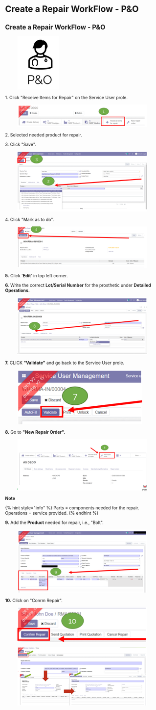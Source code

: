 # Create a Repair WorkFlow - P\&O

## **Create a Repair WorkFlow - P\&O**

<figure><img src="../../../.gitbook/assets/image (13).png" alt=""><figcaption></figcaption></figure>

1\. Click "Receive Items for Repair" on the Service User prole.

<figure><img src="../../../.gitbook/assets/image (1) (1).png" alt=""><figcaption></figcaption></figure>

&#x20;2\. Selected needed product for repair.

&#x20;3\. Click "Save".

<figure><img src="../../../.gitbook/assets/image (2) (1).png" alt=""><figcaption></figcaption></figure>

4\. Click "Mark as to do".&#x20;

<figure><img src="../../../.gitbook/assets/image (3) (1).png" alt=""><figcaption></figcaption></figure>

**5.** Click '**Edit**' in top left corner.

**6**. Write the correct **Lot/Serial Number** for the prosthetic under **Detailed Operations.**

<figure><img src="../../../.gitbook/assets/image (4) (1).png" alt=""><figcaption></figcaption></figure>

**7.** CLICK **"Validate"** and go back to the Service User prole.

<figure><img src="../../../.gitbook/assets/image (5) (1).png" alt=""><figcaption></figcaption></figure>

**8.** Go to **"New Repair Order".**&#x20;

<figure><img src="../../../.gitbook/assets/image (6) (1).png" alt=""><figcaption></figcaption></figure>

**Note**

{% hint style="info" %}
Parts = components needed for the repair. Operations = service provided.
{% endhint %}

**9.** Add the **Product** needed for repair, i.e., "Bolt".

<figure><img src="../../../.gitbook/assets/image (7) (1).png" alt=""><figcaption></figcaption></figure>

**10.** Click on "Conrm Repair".

<figure><img src="../../../.gitbook/assets/image (8) (1).png" alt=""><figcaption></figcaption></figure>

<figure><img src="../../../.gitbook/assets/image (9) (1).png" alt=""><figcaption></figcaption></figure>
